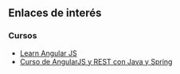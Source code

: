 ## Enlaces de interés

### Cursos

- [Learn Angular JS](http://www.codecademy.com/en/learn/learn-angularjs?utm_campaign=2015-06-10-learn-angularjs-announce&utm_source=email)
- [Curso de AngularJS y REST con Java y Spring](http://www.cursoangularjs.es/doku.php)